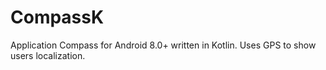 # CompassK
 Application Compass for Android 8.0+ written in Kotlin. Uses GPS to show users localization.
